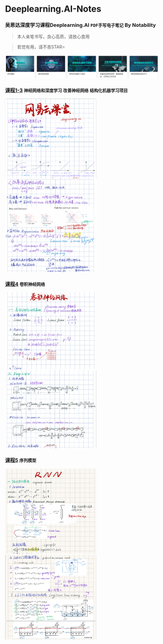 # Deeplearning.AI-Notes
### 吴恩达深度学习课程Deeplearning.AI `PDF手写电子笔记` By Notability
> 本人亲笔书写，良心高质，请放心食用

> 若觉有用，请不吝STAR:star:

<img src="class.png" width=800>

### [课程1-3](/Course1-3.pdf) `神经网络和深度学习` `改善神经网络` `结构化机器学习项目`

<img src="show/1.png" width=300> <img src="show/2.png" width=300>

### [课程4](/Course4_CNN.pdf) `卷积神经网络`

<img src="show/3.png" width=300> <img src="show/4.png" width=300> 

### [课程5](/Course5_RNN.pdf) `序列模型`

<img src="show/5.png" width=300> <img src="show/6.png" width=300> 
